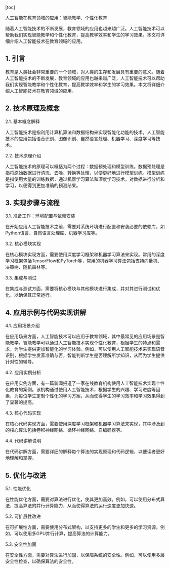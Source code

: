 
[toc]                    
                
                
人工智能在教育领域的应用：智能教学、个性化教育

随着人工智能技术的不断发展，教育领域的应用也越来越广泛。人工智能技术可以帮助我们实现智能教学和个性化教育，提高教学效率和学生的学习效果。本文将详细介绍人工智能技术在教育领域的应用。

## 1. 引言

教育是人类社会非常重要的一个领域，对人类的生存和发展具有重要的意义。随着人工智能技术的不断发展，教育领域的应用也越来越广泛，人工智能技术可以帮助我们实现智能教学和个性化教育，提高教学效率和学生的学习效果。本文将详细介绍人工智能技术在教育领域的应用。

## 2. 技术原理及概念

2.1. 基本概念解释

人工智能技术是指利用计算机算法和数据结构来实现智能化功能的技术。人工智能技术的应用包括语音识别、图像识别、自然语言处理、机器学习、深度学习等技术。

2.2. 技术原理介绍

人工智能技术的原理可以概括为两个过程：数据预处理和模型训练。数据预处理是指将原始数据进行清洗、去噪、转换等处理，以便更好地进行模型训练。模型训练是指使用大量的训练数据，通过机器学习算法和深度学习技术，对数据进行分析和学习，以便得到更加准确的预测结果。

## 3. 实现步骤与流程

3.1. 准备工作：环境配置与依赖安装

在开始应用人工智能技术之前，需要对系统环境进行配置和安装必要的依赖库，如Python语言、自然语言处理库、机器学习库等。

3.2. 核心模块实现

在核心模块实现方面，需要使用深度学习框架和机器学习算法来实现。常用的深度学习框架包括TensorFlow和PyTorch等，常用的机器学习算法包括支持向量机、决策树、随机森林等。

3.3. 集成与测试

在集成与测试方面，需要将核心模块与其他模块进行集成，并对其进行测试和优化，以确保其正常运行。

## 4. 应用示例与代码实现讲解

4.1. 应用场景介绍

在应用场景方面，人工智能技术可以应用于教育领域，其中最常见的应用场景是智能教学。智能教学可以通过人工智能技术实现个性化教育，根据学生的特点和需求，为学生提供更加智能化的学习体验。例如，可以使用人工智能技术来实现语音识别，根据学生发音准确与否，智能判断学生是否理解所学知识，从而为学生提供针对性的辅导。

4.2. 应用实例分析

在应用实例方面，有一篇新闻报道了一家在线教育机构使用人工智能技术实现个性化教育的案例。该机构通过使用人工智能技术，根据学生的兴趣、学习进度等因素，为每位学生定制个性化的学习方案，从而使得学生的学习效率和学习效果得到了显著的提高。

4.3. 核心代码实现

在核心代码实现方面，需要使用深度学习框架和机器学习算法来实现，其中涉及到的核心算法包括卷积神经网络、循环神经网络、自编码器等。

4.4. 代码讲解说明

在代码讲解方面，需要详细的解释每个算法的实现原理和代码逻辑，以便读者更好地理解和掌握。

## 5. 优化与改进

5.1. 性能优化

在性能优化方面，需要对算法进行优化，使其更加高效。例如，可以使用分布式算法，提高算法的并行计算能力，从而使得算法的运行速度更加快速。

5.2. 可扩展性改进

在可扩展性方面，需要使用分布式架构，以支持更多的学生和更多的学习资源。例如，可以使用多GPU并行计算，提高算法的计算能力。

5.3. 安全性加固

在安全性方面，需要对算法进行加固，以保障系统的安全性。例如，可以使用多层安全性检查，以确保算法的安全性。

